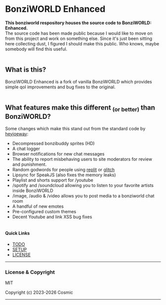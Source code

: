 # BonziWORLD Enhanced

**This bonziworld respository houses the source code to BonziWORLD: Enhanced.**
<br>
The source code has been made public because I would like to move on from this project and work on something else. Since it's just been sitting here collecting dust, I figured I should make this public. Who knows, maybe somebody will find this useful.
<br><br>
## What is this?
BonziWORLD Enhanced is a fork of vanilla BonziWORLD which provides simple qol improvements and bug fixes to the original.
<br><br>
## What features make this different <sub>(or better)</sub> than BonziWORLD?
Some changes which make this stand out from the standard code by [heyjoeway](https://github.com/heyjoeway/BonziWORLD):
- Decompressed bonzibuddy sprites (HD)
- A chat logger
- Browser notifications for new chat messages
- The ability to report misbehaving users to site moderators for review and punishment.
- Random godwords for people using [replit](https://replit.com) or [glitch](https://glitch.com)
- Lipsync for SpeakJS (also fixes the memory leaks)
- Playlist and shorts support for /youtube
- /spotify and /soundcloud allowing you to listen to your favorite artists inside BonziWORLD
- /image, /audio & /video allows you to post media to a bonziworld chat room
- A handful of new emotes
- Pre-configured custom themes
- Decent Youtube and link XSS bug fixes
<br><br>


#### Quick Links
- [TODO](TODO.md "Things I need to work on...")
- [SETUP](SETUP.md "View the setup instructions for this project...")
- [LICENSE](LICENSE.md "View this project's license...")

<hr>

### License & Copyright
MIT

Copyright (c) 2023-2026 Cosmic


<hr>
